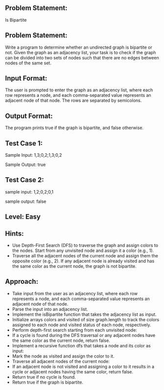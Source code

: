 ## Problem Statement:
Is Bipartite

## Problem Statement:
Write a program to determine whether an undirected graph is bipartite or not. Given the graph as an adjacency list, your task is to check if the graph can be divided into two sets of nodes such that there are no edges between nodes of the same set.


## Input Format:
The user is prompted to enter the graph as an adjacency list, where each row represents a node, and each comma-separated value represents an adjacent node of that node. The rows are separated by semicolons.

## Output Format:
The program prints true if the graph is bipartite, and false otherwise.

## Test Case 1:
Sample Input:
1,3;0,2;1,3;0,2

Sample Output:
true

## Test Case 2:
sample input: 
1,2;0,2;0,1

sample output:
false

## Level: Easy

## Hints:
- Use Depth-First Search (DFS) to traverse the graph and assign colors to the nodes.
Start from any unvisited node and assign it a color (e.g., 1).
- Traverse all the adjacent nodes of the current node and assign them the opposite color (e.g., 2).
If any adjacent node is already visited and has the same color as the current node, the graph is not bipartite.

## Approach:
- Take input from the user as an adjacency list, where each row represents a node, and each comma-separated value represents an adjacent node of that node.
- Parse the input into an adjacency list.
- Implement the isBipartite function that takes the adjacency list as input.
- Initialize arrays colors and visited of size graph.length to track the colors assigned to each node and visited status of each node, respectively.
- Perform depth-first search starting from each unvisited node:
- If a cycle is found during the DFS traversal or any adjacent nodes have the same color as the current node, return false.
- Implement a recursive function dfs that takes a node and its color as input:
- Mark the node as visited and assign the color to it.
- Traverse all adjacent nodes of the current node:
- If an adjacent node is not visited and assigning a color to it results in a cycle or adjacent nodes having the same color, return false.
- Return true if no cycle is found.
- Return true if the graph is bipartite.

